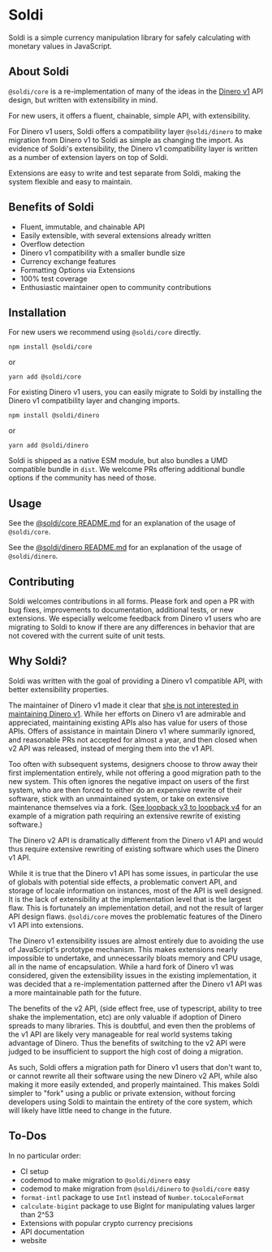 # Soldi

Soldi is a simple currency manipulation library for safely calculating
with monetary values in JavaScript.

## About Soldi

`@soldi/core` is a re-implementation of many of the ideas in the
[Dinero v1](https://github.com/dinerojs/dinero.js/tree/v1) API design, but
written with extensibility in mind.

For new users, it offers a fluent, chainable, simple API, with
extensibility.

For Dinero v1 users, Soldi offers a compatibility layer
`@soldi/dinero` to make migration from Dinero v1 to Soldi as simple as
changing the import. As evidence of Soldi's extensibility, the Dinero v1
compatibility layer is written as a number of extension layers on top
of Soldi.

Extensions are easy to write and test separate from Soldi, making
the system flexible and easy to maintain.

## Benefits of Soldi

- Fluent, immutable, and chainable API
- Easily extensible, with several extensions already written
- Overflow detection
- Dinero v1 compatibility with a smaller bundle size
- Currency exchange features
- Formatting Options via Extensions
- 100% test coverage
- Enthusiastic maintainer open to community contributions

## Installation

For new users we recommend using `@soldi/core` directly.

`npm install @soldi/core`

or

`yarn add @soldi/core`

For existing Dinero v1 users, you can easily migrate to Soldi by
installing the Dinero v1 compatibility layer and changing imports.

`npm install @soldi/dinero`

or

`yarn add @soldi/dinero`

Soldi is shipped as a native ESM module, but also bundles a UMD
compatible bundle in `dist`. We welcome PRs offering additional
bundle options if the community has need of those.

## Usage

See the [@soldi/core README.md](https://github.com/nick-codes/soldi.js/tree/main/packages/core) for
an explanation of the usage of `@soldi/core`.

See the [@soldi/dinero README.md](https://github.com/nick-codes/soldi.js/tree/main/packages/dinero) for
an explanation of the usage of `@soldi/dinero`.

## Contributing

Soldi welcomes contributions in all forms. Please fork and open a PR
with bug fixes, improvements to documentation, additional tests, or
new extensions. We especially welcome feedback from Dinero v1 users
who are migrating to Soldi to know if there are any differences in
behavior that are not covered with the current suite of unit tests.

## Why Soldi?

Soldi was written with the goal of providing a Dinero v1 compatible
API, with better extensibility properties.

The maintainer of Dinero v1 made it clear that [she is not interested
in maintaining Dinero
v1](https://github.com/dinerojs/dinero.js/pulls?q=is%3Apr+author%3Anickpalmer).
While her efforts on Dinero v1 are admirable and appreciated,
maintaining existing APIs also has value for users of those
APIs. Offers of assistance in maintain Dinero v1 where summarily
ignored, and reasonable PRs not accepted for almost a year, and then
closed when v2 API was released, instead of merging them into the v1
API.

Too often with subsequent systems, designers choose to throw away
their first implementation entirely, while not offering a good
migration path to the new system. This often ignores the negative
impact on users of the first system, who are then forced to either do
an expensive rewrite of their software, stick with an unmaintained
system, or take on extensive maintenance themselves via a fork. ([See
loopback v3 to loopback
v4](https://loopback.io/doc/en/lb4/migration-overview.html) for an
example of a migration path requiring an extensive rewrite of existing
software.)

The Dinero v2 API is dramatically different from the Dinero v1 API and
would thus require extensive rewriting of existing software which uses
the Dinero v1 API.

While it is true that the Dinero v1 API has some issues, in particular
the use of globals with potential side effects, a problematic convert
API, and storage of locale information on instances, most of the API
is well designed. It is the lack of extensibility at the
implementation level that is the largest flaw. This is fortunately an
implementation detail, and not the result of larger API design flaws.
`@soldi/core` moves the problematic features of the Dinero v1 API into
extensions.

The Dinero v1 extensibility issues are almost entirely due to avoiding
the use of JavaScript's prototype mechanism. This makes extensions
nearly impossible to undertake, and unnecessarily bloats memory and
CPU usage, all in the name of encapsulation. While a hard fork of
Dinero v1 was considered, given the extensibility issues in the
existing implementation, it was decided that a re-implementation
patterned after the Dinero v1 API was a more maintainable path for the
future.

The benefits of the v2 API, (side effect free, use of typescript,
ability to tree shake the implementation, etc) are only valuable if
adoption of Dinero spreads to many libraries. This is doubtful, and
even then the problems of the v1 API are likely very manageable for
real world systems taking advantage of Dinero. Thus the benefits of
switching to the v2 API were judged to be insufficient to support the
high cost of doing a migration.

As such, Soldi offers a migration path for Dinero v1 users that don't
want to, or cannot rewrite all their software using the new Dinero v2
API, while also making it more easily extended, and properly
maintained. This makes Soldi simpler to "fork" using a public or
private extension, without forcing developers using Soldi to maintain
the entirety of the core system, which will likely have little
need to change in the future.

## To-Dos

In no particular order:

- CI setup
- codemod to make migration to `@soldi/dinero` easy
- codemod to make migration from `@soldi/dinero` to `@soldi/core` easy
- `format-intl` package to use `Intl` instead of `Number.toLocaleFormat`
- `calculate-bigint` package to use BigInt for manipulating values
  larger than 2^53
- Extensions with popular crypto currency precisions
- API documentation
- website
